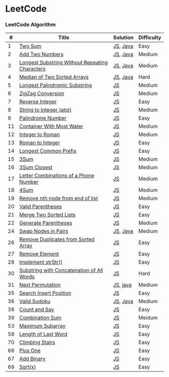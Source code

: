 LeetCode
========

### LeetCode Algorithm


| # | Title | Solution | Difficulty |
|---| ----- | -------- | ---------- |
|1|[Two Sum](https://leetcode-cn.com/problems/two-sum/)| [JS](./algorithms/js/twoSum/twoSum.js), [Java](./src/main/java/twoSum/TwoSum.java)|Easy|
|2|[Add Two Numbers](https://leetcode-cn.com/problems/add-two-numbers/)| [JS](./algorithms/js/addTwoNumbers/addTwoNumbers.js), [Java](./src/main/java/addTwoNumbers/AddTwoNumbers.java)|Medium|
|3|[Longest Substring Without Repeating Characters](https://leetcode-cn.com/problems/longest-substring-without-repeating-characters/)| [JS](./algorithms/js/longestSubstringWithoutRepeatingCharacters/longestSubstringWithoutRepeatingCharacters.js), [Java](./src/main/java/longestSubstringWithoutRepeatingCharacters/LongestSubstringWithoutRepeatingCharacters.java)|Medium|
|4|[Median of Two Sorted Arrays](https://leetcode-cn.com/problems/median-of-two-sorted-arrays/)| [JS](./algorithms/js/medianOfTwoSortedArrays/medianOfTwoSortedArrays.js), [Java](./src/main/java/medianOfTwoSortedArrays/MedianOfTwoSortedArrays.java)|Hard|
|5|[Longest Palindromic Substring](https://leetcode-cn.com/problems/longest-palindromic-substring/)| [JS](./algorithms/js/longestPalindromicSubstring/longestPalindromicSubstring.js)|Medium|
|6|[ZigZag Conversion](https://leetcode-cn.com/problems/zigzag-conversion/)| [JS](./algorithms/js/zigZagConversion/zigZagConversion.js)|Medium|
|7|[Reverse Integer](https://leetcode-cn.com/problems/reverse-integer/)| [JS](./algorithms/js/reverseInteger/reverseInteger.js)|Easy|
|8|[String to Integer (atoi)](https://leetcode-cn.com/problems/string-to-integer-atoi/)| [JS](./algorithms/js/stringToIntegerAtoi/stringToIntegerAtoi.js)|Medium|
|9|[Palindrome Number](https://leetcode-cn.com/problems/palindrome-number/)| [JS](./algorithms/js/palindromeNumber/palindromeNumber.js)|Easy|
|11|[Container With Most Water](https://leetcode-cn.com/problems/container-with-most-water/)| [JS](./algorithms/js/containerWithMostWater/containerWithMostWater.js)|Medium|
|12|[Integer to Roman](https://leetcode-cn.com/problems/integer-to-roman/)| [JS](./algorithms/js/integerToRoman/integerToRoman.js)|Medium|
|13|[Roman to Integer](https://leetcode-cn.com/problems/roman-to-integer/)| [JS](./algorithms/js/romanToInteger/romanToInteger.js)|Easy|
|14|[Longest Common Prefix](https://leetcode-cn.com/problems/longest-common-prefix/)| [JS](./algorithms/js/longestCommonPrefix/longestCommonPrefix.js)|Easy|
|15|[3Sum](https://leetcode-cn.com/problems/3sum/)| [JS](./algorithms/js/3sum/3sum.js)|Medium|
|16|[3Sum Closest](https://leetcode-cn.com/problems/3sum-closest/)| [JS](./algorithms/js/3sumClosest/3sumClosest.js)|Medium|
|17|[Letter Combinations of a Phone Number](https://leetcode-cn.com/problems/letter-combinations-of-a-phone-number/)| [JS](./algorithms/js/letterCombinationsOfAPhoneNumber/letterCombinationsOfAPhoneNumber.js)|Medium|
|18|[4Sum](https://leetcode-cn.com/problems/4sum/)| [JS](./algorithms/js/4sum/4sum.js)|Medium|
|19|[Remove nth node from end of list](https://leetcode-cn.com/problems/remove-nth-node-from-end-of-list/)| [JS](./algorithms/js/removeNthNodeFromEndOfList/removeNthNodeFromEndOfList.js)|Medium|
|20|[Valid Parentheses](https://leetcode-cn.com/problems/valid-parentheses/)| [JS](./algorithms/js/validParentheses/validParentheses.js)|Easy|
|21|[Merge Two Sorted Lists](https://leetcode-cn.com/problems/merge-two-sorted-lists/)| [JS](./algorithms/js/mergeTwoSortedLists/mergeTwoSortedLists.js)|Easy|
|22|[Generate Parentheses](https://leetcode-cn.com/problems/generate-parentheses/)| [JS](./algorithms/js/generateParentheses/generateParentheses.js)|Medium|
|24|[Swap Nodes in Pairs](https://leetcode-cn.com/problems/swap-nodes-in-pairs/)| [JS](./algorithms/js/swapNodesInPairs/swapNodesInPairs.js), [Java](./src/main/java/swapNodesInPairs/SwapNodesInPairs.java)|Medium|
|26|[Remove Duplicates from Sorted Array](https://leetcode-cn.com/problems/remove-duplicates-from-sorted-array/)| [JS](./algorithms/js/removeDuplicatesFromSortedArray/removeDuplicatesFromSortedArray.js)|Easy|
|27|[Remove Element](https://leetcode-cn.com/problems/remove-element/)| [JS](./algorithms/js/removeElement/removeElement.js)|Easy|
|28|[Implement strStr()](https://leetcode-cn.com/problems/implement-strstr/)| [JS](./algorithms/js/strStr/strStr.js)|Easy|
|30|[Substring with Concatenation of All Words](https://leetcode-cn.com/problems/substring-with-concatenation-of-all-words/)| [JS](./algorithms/js/substringWithConcatenationOfAllWords/substringWithConcatenationOfAllWords.js)|Hard|
|31|[Next Permutation](https://leetcode-cn.com/problems/next-permutation/)| [JS](./algorithms/js/nextPermutation/nextPermutation.js), [java](./src/main/java/nextPermutation/NextPermutation.java)|Medium|
|35|[Search Insert Position](https://leetcode-cn.com/problems/search-insert-position/)| [JS](./algorithms/js/searchInsertPosition/searchInsertPosition.js)|Easy|
|36|[Valid Sudoku](https://leetcode-cn.com/problems/valid-sudoku/)| [JS](./algorithms/js/validSudoku/validSudoku.js), [Java](./src/main/java/validSudoku/ValidSudoku.java)|Medium|
|38|[Count and Say](https://leetcode-cn.com/problems/count-and-say/)| [JS](./algorithms/js/countAndSay/countAndSay.js)|Easy|
|39|[Combination Sum](https://leetcode-cn.com/problems/combination-sum/)| [JS](./algorithms/js/combinationSum/combinationSum.js)|Meidum|
|53|[Maximum Subarray](https://leetcode-cn.com/problems/maximum-subarray/)| [JS](./algorithms/js/maximumSubArray/maximumSubArray.js)|Easy|
|58|[Length of Last Word](https://leetcode-cn.com/problems/length-of-last-word/)| [JS](./algorithms/js/lengthOfLastWord/lengthOfLastWord.js)|Easy|
|70|[Climbing Stairs](https://leetcode-cn.com/problems/climbing-stairs/)| [JS](./algorithms/js/climbStairs/climbStairs.js)|Easy|
|66|[Plus One](https://leetcode-cn.com/problems/plus-one/)| [JS](./algorithms/js/plusOne/plusOne.js)|Easy|
|67|[Add Binary](https://leetcode-cn.com/problems/add-binary/)| [JS](./algorithms/js/addBinary/addBinary.js)|Easy|
|69|[Sqrt(x)](https://leetcode-cn.com/problems/sqrtx/)| [JS](./algorithms/js/sqrt/sqrt.js)|Easy|